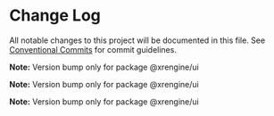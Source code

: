 # Change Log

All notable changes to this project will be documented in this file.
See [Conventional Commits](https://conventionalcommits.org) for commit guidelines.



**Note:** Version bump only for package @xrengine/ui







**Note:** Version bump only for package @xrengine/ui







**Note:** Version bump only for package @xrengine/ui
